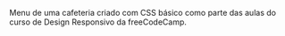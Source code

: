 Menu de uma cafeteria criado com CSS básico como parte das aulas do curso de Design Responsivo da freeCodeCamp.
